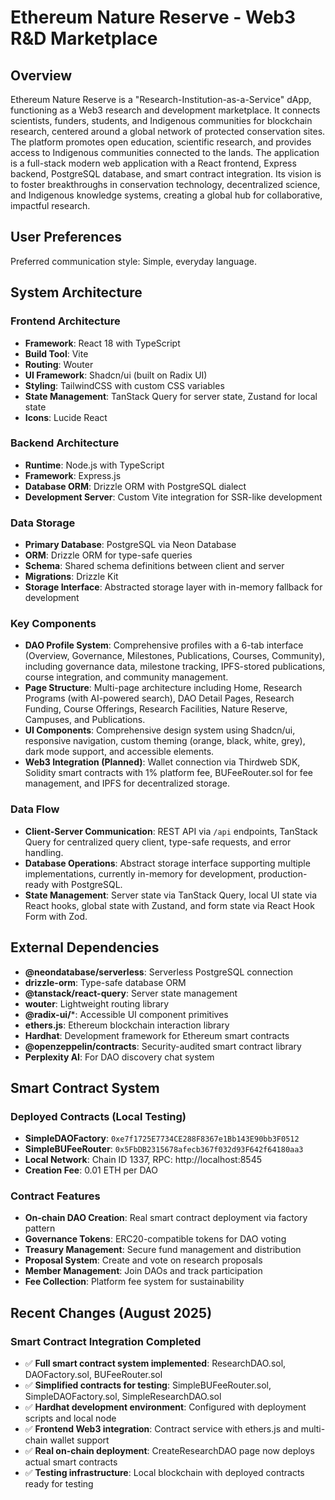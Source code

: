 # Ethereum Nature Reserve - Web3 R&D Marketplace

## Overview

Ethereum Nature Reserve is a "Research-Institution-as-a-Service" dApp, functioning as a Web3 research and development marketplace. It connects scientists, funders, students, and Indigenous communities for blockchain research, centered around a global network of protected conservation sites. The platform promotes open education, scientific research, and provides access to Indigenous communities connected to the lands. The application is a full-stack modern web application with a React frontend, Express backend, PostgreSQL database, and smart contract integration. Its vision is to foster breakthroughs in conservation technology, decentralized science, and Indigenous knowledge systems, creating a global hub for collaborative, impactful research.

## User Preferences

Preferred communication style: Simple, everyday language.

## System Architecture

### Frontend Architecture
- **Framework**: React 18 with TypeScript
- **Build Tool**: Vite
- **Routing**: Wouter
- **UI Framework**: Shadcn/ui (built on Radix UI)
- **Styling**: TailwindCSS with custom CSS variables
- **State Management**: TanStack Query for server state, Zustand for local state
- **Icons**: Lucide React

### Backend Architecture
- **Runtime**: Node.js with TypeScript
- **Framework**: Express.js
- **Database ORM**: Drizzle ORM with PostgreSQL dialect
- **Development Server**: Custom Vite integration for SSR-like development

### Data Storage
- **Primary Database**: PostgreSQL via Neon Database
- **ORM**: Drizzle ORM for type-safe queries
- **Schema**: Shared schema definitions between client and server
- **Migrations**: Drizzle Kit
- **Storage Interface**: Abstracted storage layer with in-memory fallback for development

### Key Components
- **DAO Profile System**: Comprehensive profiles with a 6-tab interface (Overview, Governance, Milestones, Publications, Courses, Community), including governance data, milestone tracking, IPFS-stored publications, course integration, and community management.
- **Page Structure**: Multi-page architecture including Home, Research Programs (with AI-powered search), DAO Detail Pages, Research Funding, Course Offerings, Research Facilities, Nature Reserve, Campuses, and Publications.
- **UI Components**: Comprehensive design system using Shadcn/ui, responsive navigation, custom theming (orange, black, white, grey), dark mode support, and accessible elements.
- **Web3 Integration (Planned)**: Wallet connection via Thirdweb SDK, Solidity smart contracts with 1% platform fee, BUFeeRouter.sol for fee management, and IPFS for decentralized storage.

### Data Flow
- **Client-Server Communication**: REST API via `/api` endpoints, TanStack Query for centralized query client, type-safe requests, and error handling.
- **Database Operations**: Abstract storage interface supporting multiple implementations, currently in-memory for development, production-ready with PostgreSQL.
- **State Management**: Server state via TanStack Query, local UI state via React hooks, global state with Zustand, and form state via React Hook Form with Zod.

## External Dependencies

- **@neondatabase/serverless**: Serverless PostgreSQL connection
- **drizzle-orm**: Type-safe database ORM
- **@tanstack/react-query**: Server state management
- **wouter**: Lightweight routing library
- **@radix-ui/***: Accessible UI component primitives
- **ethers.js**: Ethereum blockchain interaction library
- **Hardhat**: Development framework for Ethereum smart contracts
- **@openzeppelin/contracts**: Security-audited smart contract library
- **Perplexity AI**: For DAO discovery chat system

## Smart Contract System

### Deployed Contracts (Local Testing)
- **SimpleDAOFactory**: `0xe7f1725E7734CE288F8367e1Bb143E90bb3F0512`
- **SimpleBUFeeRouter**: `0x5FbDB2315678afecb367f032d93F642f64180aa3`
- **Local Network**: Chain ID 1337, RPC: http://localhost:8545
- **Creation Fee**: 0.01 ETH per DAO

### Contract Features
- **On-chain DAO Creation**: Real smart contract deployment via factory pattern
- **Governance Tokens**: ERC20-compatible tokens for DAO voting
- **Treasury Management**: Secure fund management and distribution
- **Proposal System**: Create and vote on research proposals
- **Member Management**: Join DAOs and track participation
- **Fee Collection**: Platform fee system for sustainability

## Recent Changes (August 2025)

### Smart Contract Integration Completed
- ✅ **Full smart contract system implemented**: ResearchDAO.sol, DAOFactory.sol, BUFeeRouter.sol
- ✅ **Simplified contracts for testing**: SimpleBUFeeRouter.sol, SimpleDAOFactory.sol, SimpleResearchDAO.sol 
- ✅ **Hardhat development environment**: Configured with deployment scripts and local node
- ✅ **Frontend Web3 integration**: Contract service with ethers.js and multi-chain wallet support
- ✅ **Real on-chain deployment**: CreateResearchDAO page now deploys actual smart contracts
- ✅ **Testing infrastructure**: Local blockchain with deployed contracts ready for testing